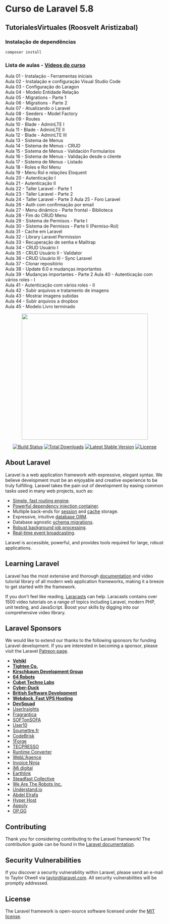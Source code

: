 # Curso de Laravel 5.8
## TutorialesVirtuales (Roosvelt Aristizabal)

### Instalação de dependências

```bash
composer install
```

### Lista de aulas - [Vídeos do curso](https://www.youtube.com/watch?v=UG0E3FsMzq4&list=PLZhE4t9ih5N1hiHPPjrT6CycQJeSAvq3V)  

Aula 01 - Instalação - Ferramentas iniciais  
Aula 02 - Instalação e configuração Visual Studio Code  
Aula 03 - Configuração do Laragon  
Aula 04 - Modelo Entidade Relação  
Aula 05 - Migrations - Parte 1  
Aula 06 - Migrations - Parte 2  
Aula 07 - Atualizando o Laravel  
Aula 08 - Seeders - Model Factory  
Aula 09 - Routes  
Aula 10 - Blade - AdminLTE I  
Aula 11 - Blade - AdminLTE II  
Aula 12 - Blade - AdminLTE III  
Aula 13 - Sistema de Menus  
Aula 14 - Sistema de Menus - CRUD  
Aula 15 - Sistema de Menus - Validación Formularios  
Aula 16 - Sistema de Menus - Validação desde o cliente  
Aula 17 - Sistema de Menus - Listado  
Aula 18 - Roles e Rol Menu  
Aula 19 - Menu Rol e relações Eloquent  
Aula 20 - Autenticação I  
Aula 21 - Autenticação II  
Aula 22 - Taller Laravel - Parte 1  
Aula 23 - Taller Laravel - Parte 2  
Aula 24 - Taller Laravel - Parte 3
Aula 25 - Foro Laravel  
Aula 26 - Auth com confirmação por email  
Aula 27 - Menu dinâmico - Parte frontal - Biblioteca  
Aula 28 - Fim do CRUD Menu  
Aula 29 - Sistema de Permisos - Parte I  
Aula 30 - Sistema de Permisos - Parte II (Permiso-Rol)  
Aula 31 - Cache em Laravel  
Aula 32 - Library Laravel Permission  
Aula 33 - Recuperação de senha e Mailtrap  
Aula 34 - CRUD Usuário I  
Aula 35 - CRUD Usuário II - Validator  
Aula 36 - CRUD Usuário III - Sync Laravel  
Aula 37 - Clonar repositório  
Aula 38 - Update 6.0 e mudanças importantes  
Aula 39 - Mudanças importantes - Parte 2
Aula 40 - Autenticação com vários roles - I  
Aula 41 - Autenticação com vários roles - II  
Aula 42 - Subir arquivos e tratamento de imagens  
Aula 43 - Mostrar imagens subidas  
Aula 44 - Subir arquivos a dropbox  
Aula 45 - Modelo Livro terminado  

<p align="center"><img src="https://res.cloudinary.com/dtfbvvkyp/image/upload/v1566331377/laravel-logolockup-cmyk-red.svg" width="400"></p>

<p align="center">
<a href="https://travis-ci.org/laravel/framework"><img src="https://travis-ci.org/laravel/framework.svg" alt="Build Status"></a>
<a href="https://packagist.org/packages/laravel/framework"><img src="https://poser.pugx.org/laravel/framework/d/total.svg" alt="Total Downloads"></a>
<a href="https://packagist.org/packages/laravel/framework"><img src="https://poser.pugx.org/laravel/framework/v/stable.svg" alt="Latest Stable Version"></a>
<a href="https://packagist.org/packages/laravel/framework"><img src="https://poser.pugx.org/laravel/framework/license.svg" alt="License"></a>
</p>

## About Laravel

Laravel is a web application framework with expressive, elegant syntax. We believe development must be an enjoyable and creative experience to be truly fulfilling. Laravel takes the pain out of development by easing common tasks used in many web projects, such as:

- [Simple, fast routing engine](https://laravel.com/docs/routing).
- [Powerful dependency injection container](https://laravel.com/docs/container).
- Multiple back-ends for [session](https://laravel.com/docs/session) and [cache](https://laravel.com/docs/cache) storage.
- Expressive, intuitive [database ORM](https://laravel.com/docs/eloquent).
- Database agnostic [schema migrations](https://laravel.com/docs/migrations).
- [Robust background job processing](https://laravel.com/docs/queues).
- [Real-time event broadcasting](https://laravel.com/docs/broadcasting).

Laravel is accessible, powerful, and provides tools required for large, robust applications.

## Learning Laravel

Laravel has the most extensive and thorough [documentation](https://laravel.com/docs) and video tutorial library of all modern web application frameworks, making it a breeze to get started with the framework.

If you don't feel like reading, [Laracasts](https://laracasts.com) can help. Laracasts contains over 1500 video tutorials on a range of topics including Laravel, modern PHP, unit testing, and JavaScript. Boost your skills by digging into our comprehensive video library.

## Laravel Sponsors

We would like to extend our thanks to the following sponsors for funding Laravel development. If you are interested in becoming a sponsor, please visit the Laravel [Patreon page](https://patreon.com/taylorotwell).

- **[Vehikl](https://vehikl.com/)**
- **[Tighten Co.](https://tighten.co)**
- **[Kirschbaum Development Group](https://kirschbaumdevelopment.com)**
- **[64 Robots](https://64robots.com)**
- **[Cubet Techno Labs](https://cubettech.com)**
- **[Cyber-Duck](https://cyber-duck.co.uk)**
- **[British Software Development](https://www.britishsoftware.co)**
- **[Webdock, Fast VPS Hosting](https://www.webdock.io/en)**
- **[DevSquad](https://devsquad.com)**
- [UserInsights](https://userinsights.com)
- [Fragrantica](https://www.fragrantica.com)
- [SOFTonSOFA](https://softonsofa.com/)
- [User10](https://user10.com)
- [Soumettre.fr](https://soumettre.fr/)
- [CodeBrisk](https://codebrisk.com)
- [1Forge](https://1forge.com)
- [TECPRESSO](https://tecpresso.co.jp/)
- [Runtime Converter](http://runtimeconverter.com/)
- [WebL'Agence](https://weblagence.com/)
- [Invoice Ninja](https://www.invoiceninja.com)
- [iMi digital](https://www.imi-digital.de/)
- [Earthlink](https://www.earthlink.ro/)
- [Steadfast Collective](https://steadfastcollective.com/)
- [We Are The Robots Inc.](https://watr.mx/)
- [Understand.io](https://www.understand.io/)
- [Abdel Elrafa](https://abdelelrafa.com)
- [Hyper Host](https://hyper.host)
- [Appoly](https://www.appoly.co.uk)
- [OP.GG](https://op.gg)

## Contributing

Thank you for considering contributing to the Laravel framework! The contribution guide can be found in the [Laravel documentation](https://laravel.com/docs/contributions).

## Security Vulnerabilities

If you discover a security vulnerability within Laravel, please send an e-mail to Taylor Otwell via [taylor@laravel.com](mailto:taylor@laravel.com). All security vulnerabilities will be promptly addressed.

## License

The Laravel framework is open-source software licensed under the [MIT license](https://opensource.org/licenses/MIT).
